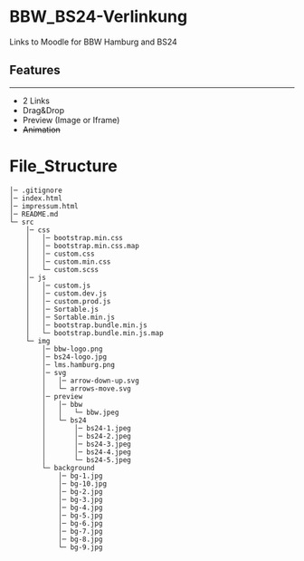 # BBW_BS24-Verlinkung

Links to Moodle for BBW Hamburg and BS24

## Features

---

- 2 Links
- Drag&Drop
- Preview (Image or Iframe)
- ~~Animation~~

# File_Structure

    │─ .gitignore
    │─ index.html
    │─ impressum.html
    │─ README.md
    └─ src
        │─ css
        │   │─ bootstrap.min.css
        │   │─ bootstrap.min.css.map
        │   │─ custom.css
        │   │─ custom.min.css
        │   └─ custom.scss
        │─ js
        │   │─ custom.js
        │   │─ custom.dev.js
        │   │─ custom.prod.js
        │   │─ Sortable.js
        │   │─ Sortable.min.js
        │   │─ bootstrap.bundle.min.js
        │   └─ bootstrap.bundle.min.js.map
        └─ img
            │─ bbw-logo.png
            │─ bs24-logo.jpg
            │─ lms.hamburg.png
            │─ svg
            │   │─ arrow-down-up.svg
            │   └─ arrows-move.svg
            │─ preview
            │   │─ bbw
            │   │   └─ bbw.jpeg
            │   └─ bs24
            │       │─ bs24-1.jpeg
            │       │─ bs24-2.jpeg
            │       │─ bs24-3.jpeg
            │       │─ bs24-4.jpeg
            │       └─ bs24-5.jpeg
            └─ background
                │─ bg-1.jpg
                │─ bg-10.jpg
                │─ bg-2.jpg
                │─ bg-3.jpg
                │─ bg-4.jpg
                │─ bg-5.jpg
                │─ bg-6.jpg
                │─ bg-7.jpg
                │─ bg-8.jpg
                └─ bg-9.jpg

